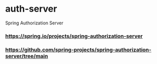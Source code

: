 # auth-server

Spring Authorization Server

### https://spring.io/projects/spring-authorization-server

### https://github.com/spring-projects/spring-authorization-server/tree/main